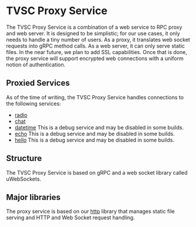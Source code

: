 # TVSC Proxy Service

The TVSC Proxy Service is a combination of a web service to RPC proxy and web server. It is designed to be simplistic; for our use cases, it only needs to handle a tiny number of users. As a proxy, it translates web socket requests into gRPC method calls. As a web server, it can only serve static files. In the near future, we plan to add SSL capabilities. Once that is done, the proxy service will support encrypted web connections with a uniform notion of authentication.

## Proxied Services

As of the time of writing, the TVSC Proxy Service handles connections to the following services:

- [radio](../radio)
- [chat](../chat)
- [datetime](../datetime) This is a debug service and may be disabled in some builds.
- [echo](../echo) This is a debug service and may be disabled in some builds.
- [hello](../hello) This is a debug service and may be disabled in some builds.

## Structure

The TVSC Proxy Service is based on gRPC and a web socket library called uWebSockets.

## Major libraries

The proxy service is based on our [http](../../http) library that manages static file serving and HTTP and Web Socket request handling.
